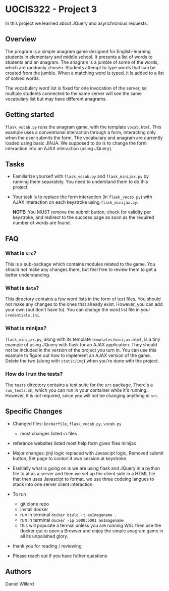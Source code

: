 # UOCIS322 - Project 3 #
In this project we learned about JQuery and asynchronous requests. 

## Overview

The program is a simple anagram game designed for English-learning students in elementary and middle school. It presents a list of words to students and an anagram. The anagram is a jumble of some of the words, which are randomly chosen. Students attempt to type words that can be created from the jumble. When a matching word is typed, it is added to a list of solved words.

The vocabulary word list is fixed for one invocation of the server, so multiple students connected to the same server will see the same vocabulary list but may have different anagrams.

## Getting started

`flask_vocab.py` runs the anagram game, with the template `vocab.html`. This example uses a conventional interaction through a form, interacting only when the user submits the form. The vocabulary and anagram are currently loaded using basic JINJA. We supposed to do is to change the form interaction into an AJAX interaction (using JQuery).

## Tasks

* Familiarize yourself with `flask_vocab.py` and `flask_minijax.py` by running them separately. You need to understand them to do this project.

* Your task is to replace the form interaction (in `flask_vocab.py`) with AJAX interaction on each keystroke using `flask_minijax.py`. 

  **NOTE:** You MUST remove the submit button, check for validity per keystroke, and redirect to the success page as soon as the required number of words are found.



## FAQ
### What is `src`?
This is a sub-package which contains modules related to the game. You should not make any changes there, but feel free to review them to get a better understanding.

### What is `data`?
This directory contains a few word lists in the form of text files. You should not make any changes to the ones that already exist. However, you can add your own (but don't have to). You can change the word list file in your `credentials.ini`.

### What is minijax?

`flask_minijax.py`, along with its template `templates/minijax.html`, is a tiny example of using JQuery with flask for an AJAX application. They should not be included in the version of the project you turn in. You can use this example to figure out how to implement an AJAX version of the game. Delete the two (along with `static/img`) when you're done with the project.

### How do I run the tests?
The `tests` directory contains a test suite for the `src` package. There's a `run_tests.sh`, which you can run in your container while it's running. However, it is not required, since you will not be changing anything in `src`.

## Specific Changes

* Changed files: `Dockerfile`, `flask_vocab.py`, `vocab.py`
	* most changes listed in files
* referance websites listed most help form given files minijax 
* Major changes: jinji logic replaced with Javascipt logic, Removed submit button, Set page to contorl it own session at keystroke.
* Essitially what is going on is we are using flask and JQuery in a python file to at as a server and then we set up the client side in a HTML file that then uses Javascipt to format. we use three codeing langues to stack into one server client interaction.
* To run
	* git clone repo
	* install docker
	* run in terminal  `docker biuld -t anImagename .`
	* run in terminal `docker -ip 5000:5001 anImagename`
	* this will populate a termial unless you are running WSL then use the docker gui to open a Browser and enjoy the simple anagram game in all its unpolished glory.

* thank you for reading / reviewing 

* Please reach out if you have futher questions 

## Authors

Daniel Willard
